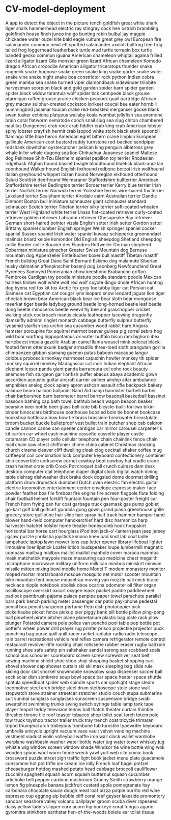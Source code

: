 # CV-model-deployment
A app to detect the object in the picture
tench
goldfish
great white shark
tiger shark
hammerhead
electric ray
stingray
cock
hen
ostrich
brambling
goldfinch
house finch
junco
indigo bunting
robin
bulbul
jay
magpie
chickadee
water ouzel
kite
bald eagle
vulture
great grey owl
European fire salamander
common newt
eft
spotted salamander
axolotl
bullfrog
tree frog
tailed frog
loggerhead
leatherback turtle
mud turtle
terrapin
box turtle
banded gecko
common iguana
American chameleon
whiptail
agama
frilled lizard
alligator lizard
Gila monster
green lizard
African chameleon
Komodo dragon
African crocodile
American alligator
triceratops
thunder snake
ringneck snake
hognose snake
green snake
king snake
garter snake
water snake
vine snake
night snake
boa constrictor
rock python
Indian cobra
green mamba
sea snake
horned viper
diamondback
sidewinder
trilobite
harvestman
scorpion
black and gold garden spider
barn spider
garden spider
black widow
tarantula
wolf spider
tick
centipede
black grouse
ptarmigan
ruffed grouse
prairie chicken
peacock
quail
partridge
African grey
macaw
sulphur-crested cockatoo
lorikeet
coucal
bee eater
hornbill
hummingbird
jacamar
toucan
drake
red-breasted merganser
goose
black swan
tusker
echidna
platypus
wallaby
koala
wombat
jellyfish
sea anemone
brain coral
flatworm
nematode
conch
snail
slug
sea slug
chiton
chambered nautilus
Dungeness crab
rock crab
fiddler crab
king crab
American lobster
spiny lobster
crayfish
hermit crab
isopod
white stork
black stork
spoonbill
flamingo
little blue heron
American egret
bittern
crane
limpkin
European gallinule
American coot
bustard
ruddy turnstone
red-backed sandpiper
redshank
dowitcher
oystercatcher
pelican
king penguin
albatross
grey whale
killer whale
dugong
sea lion
Chihuahua
Japanese spaniel
Maltese dog
Pekinese
Shih-Tzu
Blenheim spaniel
papillon
toy terrier
Rhodesian ridgeback
Afghan hound
basset
beagle
bloodhound
bluetick
black-and-tan coonhound
Walker hound
English foxhound
redbone
borzoi
Irish wolfhound
Italian greyhound
whippet
Ibizan hound
Norwegian elkhound
otterhound
Saluki
Scottish deerhound
Weimaraner
Staffordshire bullterrier
American Staffordshire terrier
Bedlington terrier
Border terrier
Kerry blue terrier
Irish terrier
Norfolk terrier
Norwich terrier
Yorkshire terrier
wire-haired fox terrier
Lakeland terrier
Sealyham terrier
Airedale
cairn
Australian terrier
Dandie Dinmont
Boston bull
miniature schnauzer
giant schnauzer
standard schnauzer
Scotch terrier
Tibetan terrier
silky terrier
soft-coated wheaten terrier
West Highland white terrier
Lhasa
flat-coated retriever
curly-coated retriever
golden retriever
Labrador retriever
Chesapeake Bay retriever
German short-haired pointer
vizsla
English setter
Irish setter
Gordon setter
Brittany spaniel
clumber
English springer
Welsh springer spaniel
cocker spaniel
Sussex spaniel
Irish water spaniel
kuvasz
schipperke
groenendael
malinois
briard
kelpie
komondor
Old English sheepdog
Shetland sheepdog
collie
Border collie
Bouvier des Flandres
Rottweiler
German shepherd
Doberman
miniature pinscher
Greater Swiss Mountain dog
Bernese mountain dog
Appenzeller
EntleBucher
boxer
bull mastiff
Tibetan mastiff
French bulldog
Great Dane
Saint Bernard
Eskimo dog
malamute
Siberian husky
dalmatian
affenpinscher
basenji
pug
Leonberg
Newfoundland
Great Pyrenees
Samoyed
Pomeranian
chow
keeshond
Brabancon griffon
Pembroke
Cardigan
toy poodle
miniature poodle
standard poodle
Mexican hairless
timber wolf
white wolf
red wolf
coyote
dingo
dhole
African hunting dog
hyena
red fox
kit fox
Arctic fox
grey fox
tabby
tiger cat
Persian cat
Siamese cat
Egyptian cat
cougar
lynx
leopard
snow leopard
jaguar
lion
tiger
cheetah
brown bear
American black bear
ice bear
sloth bear
mongoose
meerkat
tiger beetle
ladybug
ground beetle
long-horned beetle
leaf beetle
dung beetle
rhinoceros beetle
weevil
fly
bee
ant
grasshopper
cricket
walking stick
cockroach
mantis
cicada
leafhopper
lacewing
dragonfly
damselfly
admiral
ringlet
monarch
cabbage butterfly
sulphur butterfly
lycaenid
starfish
sea urchin
sea cucumber
wood rabbit
hare
Angora
hamster
porcupine
fox squirrel
marmot
beaver
guinea pig
sorrel
zebra
hog
wild boar
warthog
hippopotamus
ox
water buffalo
bison
ram
bighorn
ibex
hartebeest
impala
gazelle
Arabian camel
llama
weasel
mink
polecat
black-footed ferret
otter
skunk
badger
armadillo
three-toed sloth
orangutan
gorilla
chimpanzee
gibbon
siamang
guenon
patas
baboon
macaque
langur
colobus
proboscis monkey
marmoset
capuchin
howler monkey
titi
spider monkey
squirrel monkey
Madagascar cat
indri
Indian elephant
African elephant
lesser panda
giant panda
barracouta
eel
coho
rock beauty
anemone fish
sturgeon
gar
lionfish
puffer
abacus
abaya
academic gown
accordion
acoustic guitar
aircraft carrier
airliner
airship
altar
ambulance
amphibian
analog clock
apiary
apron
ashcan
assault rifle
backpack
bakery
balance beam
balloon
ballpoint
Band Aid
banjo
bannister
barbell
barber chair
barbershop
barn
barometer
barrel
barrow
baseball
basketball
bassinet
bassoon
bathing cap
bath towel
bathtub
beach wagon
beacon
beaker
bearskin
beer bottle
beer glass
bell cote
bib
bicycle-built-for-two
bikini
binder
binoculars
birdhouse
boathouse
bobsled
bolo tie
bonnet
bookcase
bookshop
bottlecap
bow
bow tie
brass
brassiere
breakwater
breastplate
broom
bucket
buckle
bulletproof vest
bullet train
butcher shop
cab
caldron
candle
cannon
canoe
can opener
cardigan
car mirror
carousel
carpenter's kit
carton
car wheel
cash machine
cassette
cassette player
castle
catamaran
CD player
cello
cellular telephone
chain
chainlink fence
chain mail
chain saw
chest
chiffonier
chime
china cabinet
Christmas stocking
church
cinema
cleaver
cliff dwelling
cloak
clog
cocktail shaker
coffee mug
coffeepot
coil
combination lock
computer keyboard
confectionery
container ship
convertible
corkscrew
cornet
cowboy boot
cowboy hat
cradle
crane
crash helmet
crate
crib
Crock Pot
croquet ball
crutch
cuirass
dam
desk
desktop computer
dial telephone
diaper
digital clock
digital watch
dining table
dishrag
dishwasher
disk brake
dock
dogsled
dome
doormat
drilling platform
drum
drumstick
dumbbell
Dutch oven
electric fan
electric guitar
electric locomotive
entertainment center
envelope
espresso maker
face powder
feather boa
file
fireboat
fire engine
fire screen
flagpole
flute
folding chair
football helmet
forklift
fountain
fountain pen
four-poster
freight car
French horn
frying pan
fur coat
garbage truck
gasmask
gas pump
goblet
go-kart
golf ball
golfcart
gondola
gong
gown
grand piano
greenhouse
grille
grocery store
guillotine
hair slide
hair spray
half track
hammer
hamper
hand blower
hand-held computer
handkerchief
hard disc
harmonica
harp
harvester
hatchet
holster
home theater
honeycomb
hook
hoopskirt
horizontal bar
horse cart
hourglass
iPod
iron
jack-o'-lantern
jean
jeep
jersey
jigsaw puzzle
jinrikisha
joystick
kimono
knee pad
knot
lab coat
ladle
lampshade
laptop
lawn mower
lens cap
letter opener
library
lifeboat
lighter
limousine
liner
lipstick
Loafer
lotion
loudspeaker
loupe
lumbermill
magnetic compass
mailbag
mailbox
maillot
maillot
manhole cover
maraca
marimba
mask
matchstick
maypole
maze
measuring cup
medicine chest
megalith
microphone
microwave
military uniform
milk can
minibus
miniskirt
minivan
missile
mitten
mixing bowl
mobile home
Model T
modem
monastery
monitor
moped
mortar
mortarboard
mosque
mosquito net
motor scooter
mountain bike
mountain tent
mouse
mousetrap
moving van
muzzle
nail
neck brace
necklace
nipple
notebook
obelisk
oboe
ocarina
odometer
oil filter
organ
oscilloscope
overskirt
oxcart
oxygen mask
packet
paddle
paddlewheel
padlock
paintbrush
pajama
palace
panpipe
paper towel
parachute
parallel bars
park bench
parking meter
passenger car
patio
pay-phone
pedestal
pencil box
pencil sharpener
perfume
Petri dish
photocopier
pick
pickelhaube
picket fence
pickup
pier
piggy bank
pill bottle
pillow
ping-pong ball
pinwheel
pirate
pitcher
plane
planetarium
plastic bag
plate rack
plow
plunger
Polaroid camera
pole
police van
poncho
pool table
pop bottle
pot
potter's wheel
power drill
prayer rug
printer
prison
projectile
projector
puck
punching bag
purse
quill
quilt
racer
racket
radiator
radio
radio telescope
rain barrel
recreational vehicle
reel
reflex camera
refrigerator
remote control
restaurant
revolver
rifle
rocking chair
rotisserie
rubber eraser
rugby ball
rule
running shoe
safe
safety pin
saltshaker
sandal
sarong
sax
scabbard
scale
school bus
schooner
scoreboard
screen
screw
screwdriver
seat belt
sewing machine
shield
shoe shop
shoji
shopping basket
shopping cart
shovel
shower cap
shower curtain
ski
ski mask
sleeping bag
slide rule
sliding door
slot
snorkel
snowmobile
snowplow
soap dispenser
soccer ball
sock
solar dish
sombrero
soup bowl
space bar
space heater
space shuttle
spatula
speedboat
spider web
spindle
sports car
spotlight
stage
steam locomotive
steel arch bridge
steel drum
stethoscope
stole
stone wall
stopwatch
stove
strainer
streetcar
stretcher
studio couch
stupa
submarine
suit
sundial
sunglass
sunglasses
sunscreen
suspension bridge
swab
sweatshirt
swimming trunks
swing
switch
syringe
table lamp
tank
tape player
teapot
teddy
television
tennis ball
thatch
theater curtain
thimble
thresher
throne
tile roof
toaster
tobacco shop
toilet seat
torch
totem pole
tow truck
toyshop
tractor
trailer truck
tray
trench coat
tricycle
trimaran
tripod
triumphal arch
trolleybus
trombone
tub
turnstile
typewriter keyboard
umbrella
unicycle
upright
vacuum
vase
vault
velvet
vending machine
vestment
viaduct
violin
volleyball
waffle iron
wall clock
wallet
wardrobe
warplane
washbasin
washer
water bottle
water jug
water tower
whiskey jug
whistle
wig
window screen
window shade
Windsor tie
wine bottle
wing
wok
wooden spoon
wool
worm fence
wreck
yawl
yurt
web site
comic book
crossword puzzle
street sign
traffic light
book jacket
menu
plate
guacamole
consomme
hot pot
trifle
ice cream
ice lolly
French loaf
bagel
pretzel
cheeseburger
hotdog
mashed potato
head cabbage
broccoli
cauliflower
zucchini
spaghetti squash
acorn squash
butternut squash
cucumber
artichoke
bell pepper
cardoon
mushroom
Granny Smith
strawberry
orange
lemon
fig
pineapple
banana
jackfruit
custard apple
pomegranate
hay
carbonara
chocolate sauce
dough
meat loaf
pizza
potpie
burrito
red wine
espresso
cup
eggnog
alp
bubble
cliff
coral reef
geyser
lakeside
promontory
sandbar
seashore
valley
volcano
ballplayer
groom
scuba diver
rapeseed
daisy
yellow lady's slipper
corn
acorn
hip
buckeye
coral fungus
agaric
gyromitra
stinkhorn
earthstar
hen-of-the-woods
bolete
ear
toilet tissue
